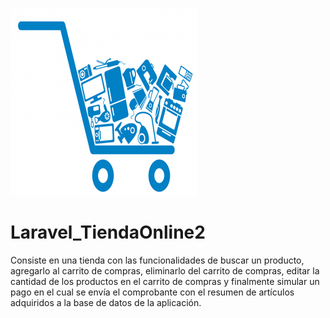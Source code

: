 ![Image of Yaktocat](https://github.com/cluco91/Laravel_TiendaOnline2/blob/master/tienda.png)

# Laravel_TiendaOnline2

Consiste en una tienda con las funcionalidades de buscar un producto, agregarlo al carrito de compras, eliminarlo del carrito de compras, editar la cantidad de los productos en el carrito de compras y finalmente simular un pago en el cual se envía el comprobante con el resumen de artículos adquiridos a la base de datos de la aplicación.

